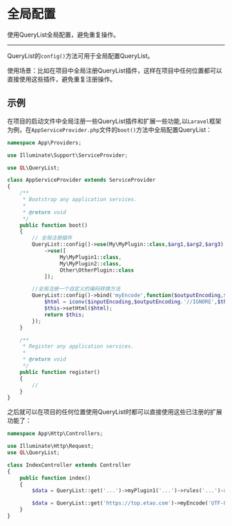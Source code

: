 # 全局配置

使用QueryList全局配置，避免重复操作。

---

QueryList的`config()`方法可用于全局配置QueryList。

使用场景：比如在项目中全局注册QueryList插件，这样在项目中任何位置都可以直接使用这些插件，避免重复注册操作。

## 示例

在项目的启动文件中全局注册一些QueryList插件和扩展一些功能,以`Laravel`框架为例，在`AppServiceProvider.php`文件的`boot()`方法中全局配置QueryList：

```php
namespace App\Providers;

use Illuminate\Support\ServiceProvider;

use QL\QueryList;

class AppServiceProvider extends ServiceProvider
{
    /**
     * Bootstrap any application services.
     *
     * @return void
     */
    public function boot()
    {
        // 全局注册插件
        QueryList::config()->use(My\MyPlugin::class,$arg1,$arg2,$arg3)
            ->use([
                 My\MyPlugin1::class,
                 My\MyPlugin2::class,
                 Other\OtherPlugin::class
            ]);

        //全局注册一个自定义的编码转换方法
        QueryList::config()->bind('myEncode',function($outputEncoding,$inputEncoding){
            $html = iconv($inputEncoding,$outputEncoding.'//IGNORE',$this->getHtml());
            $this->setHtml($html);
            return $this;
        });
    }

    /**
     * Register any application services.
     *
     * @return void
     */
    public function register()
    {
        //
    }
}
```

之后就可以在项目的任何位置使用QueryList时都可以直接使用这些已注册的扩展功能了：

```php
namespace App\Http\Controllers;

use Illuminate\Http\Request;
use QL\QueryList;

class IndexController extends Controller
{
    public function index()
    {
    	$data = QueryList::get('...')->myPlugin1('...')->rules('...')->queryData();

		$data = QueryList::get('https://top.etao.com')->myEncode('UTF-8','GBK')->find('a')->texts();
    }
}
```